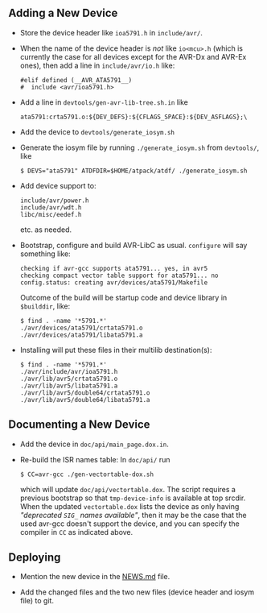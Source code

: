 ## Adding a New Device

* Store the device header like `ioa5791.h` in `include/avr/`.

* When the name of the device header is *not* like `io<mcu>.h`
  (which is currently the case for all devices except for the
  AVR-Dx and AVR-Ex ones), then add a line in `include/avr/io.h` like:
  ```
  #elif defined (__AVR_ATA5791__)
  #  include <avr/ioa5791.h>
  ```

* Add a line in `devtools/gen-avr-lib-tree.sh.in` like
  ```
  ata5791:crta5791.o:${DEV_DEFS}:${CFLAGS_SPACE}:${DEV_ASFLAGS};\
  ```

* Add the device to `devtools/generate_iosym.sh`

* Generate the iosym file by running `./generate_iosym.sh` from
  `devtools/`, like
  ```
  $ DEVS="ata5791" ATDFDIR=$HOME/atpack/atdf/ ./generate_iosym.sh
  ```

* Add device support to:
  ```
  include/avr/power.h
  include/avr/wdt.h
  libc/misc/eedef.h
  ```
  etc. as needed.

* Bootstrap, configure and build AVR-LibC as usual.
  `configure` will say something like:
  ```
  checking if avr-gcc supports ata5791... yes, in avr5
  checking compact vector table support for ata5791... no
  config.status: creating avr/devices/ata5791/Makefile
  ```
  Outcome of the build will be startup code and device library
  in `$builddir`, like:
  ```
  $ find . -name '*5791.*'
  ./avr/devices/ata5791/crtata5791.o
  ./avr/devices/ata5791/libata5791.a
  ```
* Installing will put these files in their multilib destination(s):
  ```
  $ find . -name '*5791.*'
  ./avr/include/avr/ioa5791.h
  ./avr/lib/avr5/crtata5791.o
  ./avr/lib/avr5/libata5791.a
  ./avr/lib/avr5/double64/crtata5791.o
  ./avr/lib/avr5/double64/libata5791.a
  ```

## Documenting a New Device

* Add the device in `doc/api/main_page.dox.in`.

* Re-build the ISR names table: In `doc/api/` run
  ```
  $ CC=avr-gcc ./gen-vectortable-dox.sh
  ```
  which will update `doc/api/vectortable.dox`. The script requires
  a previous bootstrap so that `tmp-device-info` is available at
  top srcdir.  When the updated `vectortable.dox` lists the device
  as only having *"deprecated `SIG_` names available"*, then it may
  be the case that the used avr-gcc doesn't support the device,
  and you can specify the compiler in `CC` as indicated above.

## Deploying

* Mention the new device in the [NEWS.md](../NEWS.md) file.

* Add the changed files and the two new files (device header
  and iosym file) to git.

